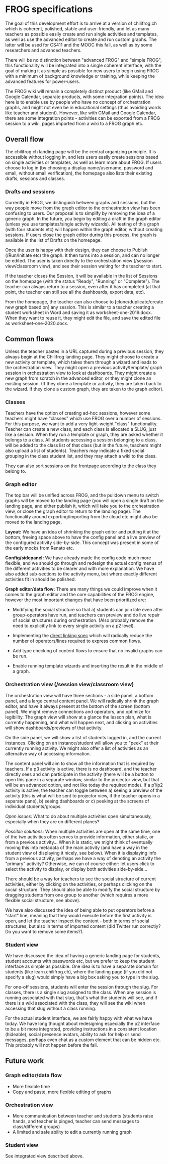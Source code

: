 # FROG specifications

The goal of this development effort is to arrive at a version of chilifrog.ch which is coherent,
polished, stable and user-friendly, and let as many teachers as possible easily create and run
single activities and templates, as well as use the advanced editor to create and run custom graphs.
The latter will be used for CS411 and the MOOC this fall, as well as by some researchers and advanced
teachers.

There will be no distinction between "advanced FROG" and "simple FROG", this
functionality will be integrated into a single coherent interface, with the goal of making it as simple
as possible for new users to begin using FROG with a minimum of background knowledge or training, while
keeping the advanced features for power-users.

The FROG wiki will remain a completely distinct product (like GMail and Google Calendar, separate
products, with some integration points). The idea here is to enable use by people who have no concept
of orchestration graphs, and might not even be in educational settings (thus avoiding words like
teacher and student). However, like with GMail and Google Calendar, there are some integration points -
activities can be exported from a FROG session to a wiki, pages imported from a wiki to a FROG graph
etc.

## Overall flow

The chilifrog.ch landing page will be the central organizing principle. It is accessible without
logging in, and lets users easily create sessions based on single activities or templates, as well as
learn more about FROG. If users choose to log in (by choosing a display name/username, password and
email, without email verification), the homepage also lists their existing drafts, sessions and classes.

### Drafts and sessions

Currently in FROG, we distinguish between graphs and sessions, but the way people move from the graph
editor to the orchestration view has been confusing to users. Our proposal is to simplify by removing
the idea of a generic graph. In the future, you begin by editing a draft in the graph editor (unless
you use templates/single activity wizards). All testing of this graph (with four students etc) will
happen within the graph editor, without creating sessions. If users close the graph editor during this
process, the graph is available in the list of Drafts on the homepage.

Once the user is happy with their design, they can choose to Publish (/Run/Initiate etc) the graph. It
then turns into a session, and can no longer be edited. The user is taken directly to the orchestration
view (/session view/classroom view), and see their session waiting for the teacher to start.

If the teacher closes the Session, it will be available in the list of Sessions on the homepage (with
the status "Ready", "Running" or "Complete"). The teacher can always
return to a session, even after it has completed (at that point, the teacher can still see all the
dashboards, export data, etc).

From the homepage, the teacher can also choose to [clone/duplicate/create new graph based on] any
session. This is similar to a teacher creating a student worksheet in Word and saving it as
worksheet-one-2019.docx. When they want to reuse it, they might edit the file, and save the edited file
as worksheet-one-2020.docx.

## Common flows

Unless the teacher pastes in a URL captured during a previous session, they always begin at the
Chilifrog landing page. They might choose to create a new activity or template, which takes them
through a wizard and leads to the orchestration view. They might open a previous activity/template/
graph session in orchestration view to look at dashboards. They might create a new graph from scratch
in the advanced editor, or they might clone an existing session. (If they clone a template or activity,
they are taken back to the wizard. If they clone a custom graph, they are taken to the graph editor).

### Classes

Teachers have the option of creating ad-hoc sessions, however some teachers might have "classes"
which use FROG over a number of sessions. For this purpose, we want to add a very light-weight
"class" functionality. Teacher can create a new class, and each class is allocated a SLUG,
just like a session. When they run a template or graph, they are asked whether it belongs to a class.
All students accessing a session belonging to a class, will be added to the class list of that class
(but in the future, teachers might also upload a list of students). Teachers may indicate a fixed
social grouping in the class student list, and they may attach a wiki to the class.

They can also sort sessions on the frontpage according to the class they belong to.

### Graph editor

The top bar will be unified across FROG, and the pulldown menu to switch graphs will be moved to the
landing page (you will open a single draft on the landing page, and either publish it, which will take
you to the orchestration view, or close the graph editor to return to the landing page). The
functionality around exporting/importing from the cloud etc might also be moved to the landing page.

**Layout:** We have an idea of shrinking the graph editor and putting it at the bottom, freeing space
above to have the config panel and a live preview of the configured activity side-by-side. This concept
was present in some of the early mocks from Renato etc.

**Config/sidepanel:** We have already made the config code much more flexible, and we should go through
and redesign the actual config menus of the different activities to be clearer and with more
explanation. We have also added sub-sections to the activity menu, but where exactly different
activities fit in should be polished.

**Graph editor/data flow:** There are many things we could improve when it comes to the graph editor
and the core capabilities of the FROG engine, however the most important changes that have been
prioritized are:

- Modifying the social structure so that a) students can join late even after group-operators have
  run, and teachers can preview and do live repair of social structures during orchestration. (Also
  probably remove the need to explicitly link to every single activity on a p2 level).

- Implementing the [direct linking spec](https://docs.google.com/document/d/1JwSsSGWfAn_8OhILf2ZlJbGN23L2TV6k9SUWYwbueOU/edit?usp=drive_web&ouid=107702703184747130690)
  which will radically reduce the number of operators/lines required to express common flows.
- Add type checking of content flows to ensure that no invalid graphs can be run.
- Enable running template wizards and inserting the result in the middle of a graph.

### Orchestration view (/session view/classroom view)

The orchestration view will have three sections - a side panel, a bottom panel, and a large central
content panel. We will radically shrink the graph editor, and have it always present at the bottom of
the screen (bottom panel). We might remove connections and operators, and optimize for legibility. The
graph view will show at a glance the lesson plan, what is currently happening, and what will happen
next, and clicking on activities will show dashboards/previews of that activity.

On the side panel, we will show a list of students logged in, and the current instances. Clicking on an
instance/student will allow you to "peek" at their currently running activity. We might also
offer a list of activities as an alternative way of accessing information.

The content panel will aim to show all the information that is required by teachers. If a p3 activity
is active, there is no dashboard, and the teacher directly sees and can participate in the activity
(there will be a button to open this pane in a separate window, similar to the projector view, but that
will be an advanced option, and not like today the required mode). If a p1/p2 activity is active, the
teacher can toggle between a) seeing a preview of the activity (this is what will be sent to projector
view, if the teacher opens in a separate pane), b) seeing dashboards or c) peeking at the screens of
individual students/groups.

_Open issues:_ What to do about multiple activities open simultaneously, especially when they are on different planes?

_Possible solutions:_ When multiple activities are open at the same time, one of the two activities
often serves to provide information, either static, or from a previous activity… When it is static, we
might think of eventually moving this into metadata of the main activity (and have a way in the student
view of displaying it nicely, see below). When it is displaying info from a previous activity, perhaps
we have a way of denoting an activity the "primary" activity? Otherwise, we can of course
either: let users click to select the activity to display, or display both activities side-by-side…

There should be a way for teachers to see the social structure of current activities, either by
clicking on the activities, or perhaps clicking on the social structure. They should also be able to
modify the social structure by dragging students from one group to another (which requires a more
flexible social structure, see above).

We have also discussed the idea of being able to put operators before a "start" line, meaning
that they would execute before the first activity is open, and let the teacher inspect the content -
both in terms of social structures, but also in terms of imported content (did Twitter run correctly?
Do you want to remove some items?).

### Student view

We have discussed the idea of having a generic landing page for students, student accounts with
passwords etc, but we prefer to keep the student interface as simple as possible. One idea is to have a
separate domain for students (like learn.chilifrog.ch), where the landing page (if you did not specify
a slug) would simply have a big box asking you to type in the slug.

For one-off sessions, students will enter the session through the slug. For classes, there is a single
slug assigned to the class. When any session is running associated with that slug, that's what the
students will see, and if there is a wiki associated with the class, they will see the wiki when
accessing that slug without a class running.

For the actual student interface, we are fairly happy with what we have today. We have long thought
about redesigning especially the p2 interface to be a bit more integrated, providing instructions in a
consistent location (hideable), social presence avatars, ability to ask for help or send messages,
perhaps even chat as a custom element that can be hidden etc. This probably will not happen before the
fall.

## Future work

### Graph editor/data flow

- More flexible time
- Copy and paste, more flexible editing of graphs

### Orchestration view

- More communication between teacher and students (students raise hands, and teacher is pinged,
  teacher can send messages to class/different groups)
- A limited and safe ability to edit a currently running graph

### Student view

See integrated view described above.
